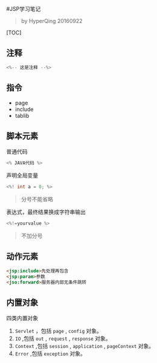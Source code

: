 #JSP学习笔记

>by HyperQing 20160922

[TOC]

## 注释
```java
<%-- 这是注释 --%>
```

## 指令

- page
- include
- tablib

## 脚本元素

普通代码

```java
<% JAVA代码 %>
```
声明全局变量
```java
<%! int a = 0; %>
```
>分号不能省略

表达式，最终结果换成字符串输出
```java
<%!=yourvalue %>
```
>不加分号


## 动作元素
```HTML
<jsp:include>先处理再包含
<jsp:param>参数
<jso:forward>服务器内部无条件跳转
```

## 内置对象

四类内置对象

1. `Servlet` ，包括 `page` , `config` 对象。
2. `IO` ,包括 `out` , `request` , `response` 对象。
3. `Context` ,包括  `session` , `application` , `pageContext` 对象。
4. `Error` ,包括  `exception` 对象。

